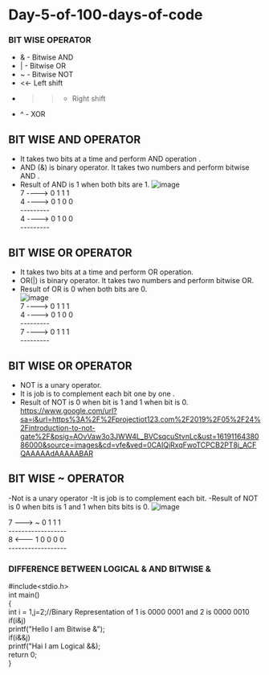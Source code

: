 # Day-5-of-100-days-of-code<br/>
### BIT WISE OPERATOR<br/>
- & - Bitwise AND
- | - Bitwise OR
- ~ - Bitwise NOT
- <<- Left shift
- >> - Right shift
- ^ - XOR<br/>
## BIT WISE AND OPERATOR
- It takes two bits at a time and perform AND operation . <br/> 
- AND (&) is binary operator. It takes two numbers and perform bitwise AND .<br/>
- Result of AND is 1 when both bits are 1.
  ![image](https://user-images.githubusercontent.com/76725996/115601982-0d16fa00-a2fc-11eb-9115-5b556578b080.png)<br/>
7 ----> 0 1 1 1<br/>
4 ----> 0 1 0 0<br/>
       ---------<br/>
4 ----> 0 1 0 0 <br/>
       ---------<br/>
## BIT WISE OR OPERATOR
- It takes two bits at a time and perform OR operation.<br/>
- OR(|) is binary operator. It takes two numbers and perform bitwise OR.<br/>
- Result of OR is 0 when both bits are 0.<br/>
![image](https://user-images.githubusercontent.com/76725996/115602983-3d12cd00-a2fd-11eb-99af-5b55e5c6ec10.png)<br/>
7 ----> 0 1 1 1<br/>
4 ----> 0 1 0 0<br/>
       ---------<br/>
7 ----> 0 1 1 1 <br/>
       ---------<br/>
## BIT WISE OR OPERATOR
- NOT is a unary operator.
- It is job is to complement each bit one by one .
- Result of NOT is 0 when bit is 1 and 1 when bit is 0.
https://www.google.com/url?sa=i&url=https%3A%2F%2Fprojectiot123.com%2F2019%2F05%2F24%2Fintroduction-to-not-gate%2F&psig=AOvVaw3o3JWW4L_BVCsqcuStvnLc&ust=1619116438086000&source=images&cd=vfe&ved=0CAIQjRxqFwoTCPCB2PT8j_ACFQAAAAAdAAAAABAR
## BIT WISE ~ OPERATOR
-Not is a unary operator
-It is job is to complement each bit.
-Result of NOT is 0 when bits is 1 and 1 when bits  bits is 0.
![image](https://user-images.githubusercontent.com/76725996/115604564-253c4880-a2ff-11eb-95c5-11708dfec961.png)<br/>

 7 ---> ~ 0 1 1 1 <br/>
 ------------------<br/>
 8 <--- 1 0 0 0 0<br/>
 ------------------<br/> 
###  DIFFERENCE BETWEEN LOGICAL & AND BITWISE &<br/>
#include<stdio.h><br>
int main()<br>
{<br/>
   int i = 1,j=2;//Binary Representation of 1 is 0000 0001 and 2 is 0000 0010<br/>
   if(i&j)<br/>
     printf("Hello I am Bitwise &");<br/>
   if(i&&j)<br/>
     printf("Hai I am Logical &&);<br/>
   return 0;<br/>
}<br/>



